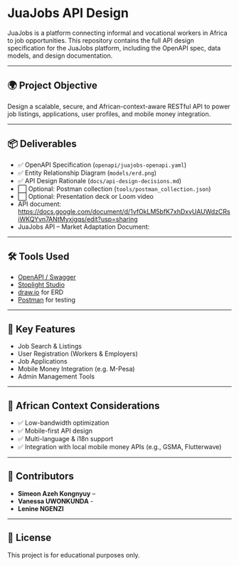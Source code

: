 # JuaJobs API Design

JuaJobs is a platform connecting informal and vocational workers in Africa to job opportunities. This repository contains the full API design specification for the JuaJobs platform, including the OpenAPI spec, data models, and design documentation.

---

## 🌍 Project Objective

Design a scalable, secure, and African-context-aware RESTful API to power job listings, applications, user profiles, and mobile money integration.

---

## 📦 Deliverables

- ✅ OpenAPI Specification (`openapi/juajobs-openapi.yaml`)
- ✅ Entity Relationship Diagram (`models/erd.png`)
- ✅ API Design Rationale (`docs/api-design-decisions.md`)
- ⬜ Optional: Postman collection (`tools/postman_collection.json`)
- ⬜ Optional: Presentation deck or Loom video
- API document: https://docs.google.com/document/d/1vfOkLM5bfK7xhDxyUAUWdzCRsiWKQYvn7ANtMyxjgqs/edit?usp=sharing
- JuaJobs API – Market Adaptation Document: 

---

## 🛠️ Tools Used

- [OpenAPI / Swagger](https://swagger.io/specification/)
- [Stoplight Studio](https://stoplight.io/open-source/studio/)
- [draw.io](https://draw.io) for ERD
- [Postman](https://www.postman.com/) for testing

---

## 📌 Key Features

- Job Search & Listings
- User Registration (Workers & Employers)
- Job Applications
- Mobile Money Integration (e.g. M-Pesa)
- Admin Management Tools

---

## 📱 African Context Considerations

- ✅ Low-bandwidth optimization
- ✅ Mobile-first API design
- ✅ Multi-language & i18n support
- ✅ Integration with local mobile money APIs (e.g., GSMA, Flutterwave)

---

## 🤝 Contributors

- **Simeon Azeh Kongnyuy** – 
- **Vanessa UWONKUNDA** -
- **Lenine NGENZI**


---

## 📄 License

This project is for educational purposes only.
